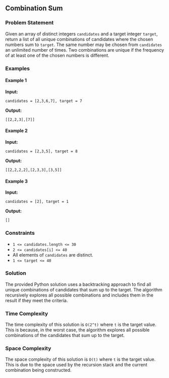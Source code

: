 ## Combination Sum

### Problem Statement

Given an array of distinct integers `candidates` and a target integer `target`, return a list of all unique combinations of candidates where the chosen numbers sum to `target`. The same number may be chosen from `candidates` an unlimited number of times. Two combinations are unique if the frequency of at least one of the chosen numbers is different.

### Examples

#### Example 1

**Input:**

```plaintext
candidates = [2,3,6,7], target = 7
```

**Output:**

```plaintext
[[2,2,3],[7]]
```

#### Example 2

**Input:**

```plaintext
candidates = [2,3,5], target = 8
```

**Output:**

```plaintext
[[2,2,2,2],[2,3,3],[3,5]]
```

#### Example 3

**Input:**

```plaintext
candidates = [2], target = 1
```

**Output:**

```plaintext
[]
```

### Constraints

- `1 <= candidates.length <= 30`
- `2 <= candidates[i] <= 40`
- All elements of `candidates` are distinct.
- `1 <= target <= 40`

### Solution

The provided Python solution uses a backtracking approach to find all unique combinations of candidates that sum up to the target. The algorithm recursively explores all possible combinations and includes them in the result if they meet the criteria.

### Time Complexity

The time complexity of this solution is `O(2^t)` where `t` is the target value. This is because, in the worst case, the algorithm explores all possible combinations of the candidates that sum up to the target.

### Space Complexity

The space complexity of this solution is `O(t)` where `t` is the target value. This is due to the space used by the recursion stack and the current combination being constructed.
